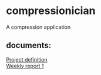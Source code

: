 # compressionician

A compression application

## documents:
[Project definition](docs/project-definition.md)  
[Weekly report 1](docs/weekly-report-1.md)  
